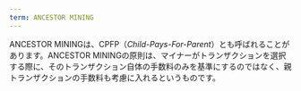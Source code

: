 ```yaml
---
term: ANCESTOR MINING
---
```


ANCESTOR MININGは、CPFP（*Child-Pays-For-Parent*）とも呼ばれることがあります。ANCESTOR MININGの原則は、マイナーがトランザクションを選択する際に、そのトランザクション自体の手数料のみを基準にするのではなく、親トランザクションの手数料も考慮に入れるというものです。